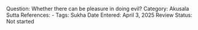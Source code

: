 Question: Whether there can be pleasure in doing evil?
Category: Akusala
Sutta References: -
Tags: Sukha
Date Entered: April 3, 2025
Review Status: Not started
